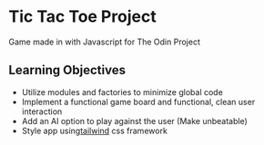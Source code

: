 # Tic Tac Toe Project
Game made in with Javascript for The Odin Project


## Learning Objectives
- Utilize modules and factories to minimize global code
- Implement a functional game board and functional, clean user interaction
- Add an AI option to play against the user (Make unbeatable)
- Style app using[tailwind](https://tailwindcss.com/) css framework
